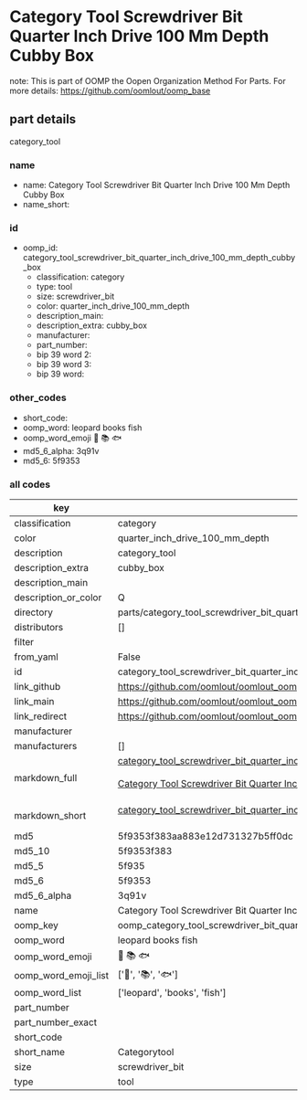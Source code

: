 # Category Tool Screwdriver Bit Quarter Inch Drive 100 Mm Depth Cubby Box  

note: This is part of OOMP the Oopen Organization Method For Parts. For more details: https://github.com/oomlout/oomp_base

##  part details
  



category_tool



### name
* name: Category Tool Screwdriver Bit Quarter Inch Drive 100 Mm Depth Cubby Box
* name_short: 
### id
* oomp_id: category_tool_screwdriver_bit_quarter_inch_drive_100_mm_depth_cubby_box
  * classification: category
  * type: tool
  * size: screwdriver_bit
  * color: quarter_inch_drive_100_mm_depth
  * description_main: 
  * description_extra: cubby_box
  * manufacturer: 
  * part_number: 
  * bip 39 word 2: 
  * bip 39 word 3: 
  * bip 39 word: 

### other_codes
* short_code: 
* oomp_word: leopard books fish
* oomp_word_emoji :leopard: :books: :fish:
* md5_6_alpha: 3q91v
* md5_6: 5f9353









### all codes 
| key | value |  
| --- | --- |  
| classification | category |  
| color | quarter_inch_drive_100_mm_depth |  
| description | category_tool |  
| description_extra | cubby_box |  
| description_main |  |  
| description_or_color | Q  |  
| directory | parts/category_tool_screwdriver_bit_quarter_inch_drive_100_mm_depth_cubby_box |  
| distributors | [] |  
| filter |  |  
| from_yaml | False |  
| id | category_tool_screwdriver_bit_quarter_inch_drive_100_mm_depth_cubby_box |  
| link_github | https://github.com/oomlout/oomlout_oomp_version_1_messy/tree/main/parts/category_tool_screwdriver_bit_quarter_inch_drive_100_mm_depth_cubby_box |  
| link_main | https://github.com/oomlout/oomlout_oomp_version_1_messy/tree/main/parts/category_tool_screwdriver_bit_quarter_inch_drive_100_mm_depth_cubby_box |  
| link_redirect | https://github.com/oomlout/oomlout_oomp_version_1_messy/tree/main/parts/category_tool_screwdriver_bit_quarter_inch_drive_100_mm_depth_cubby_box |  
| manufacturer |  |  
| manufacturers | [] |  
| markdown_full | [category_tool_screwdriver_bit_quarter_inch_drive_100_mm_depth_cubby_box](none)<br>[](none)<br>[Category Tool Screwdriver Bit Quarter Inch Drive 100 Mm Depth Cubby Box](none)<br><br> |  
| markdown_short | [category_tool_screwdriver_bit_quarter_inch_drive_100_mm_depth_cubby_box](none)<br><br> |  
| md5 | 5f9353f383aa883e12d731327b5ff0dc |  
| md5_10 | 5f9353f383 |  
| md5_5 | 5f935 |  
| md5_6 | 5f9353 |  
| md5_6_alpha | 3q91v |  
| name | Category Tool Screwdriver Bit Quarter Inch Drive 100 Mm Depth Cubby Box |  
| oomp_key | oomp_category_tool_screwdriver_bit_quarter_inch_drive_100_mm_depth_cubby_box |  
| oomp_word | leopard books fish |  
| oomp_word_emoji | :leopard: :books: :fish: |  
| oomp_word_emoji_list | [':leopard:', ':books:', ':fish:'] |  
| oomp_word_list | ['leopard', 'books', 'fish'] |  
| part_number |  |  
| part_number_exact |  |  
| short_code |  |  
| short_name | Categorytool |  
| size | screwdriver_bit |  
| type | tool |  
